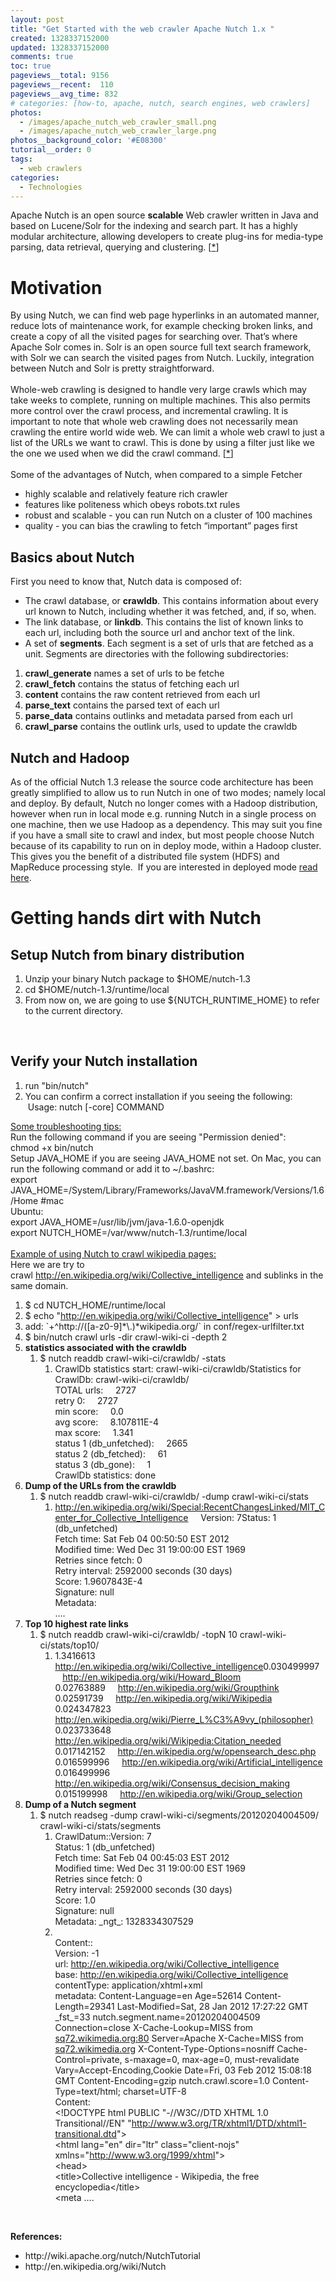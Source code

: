 ```yaml
---
layout: post
title: "Get Started with the web crawler Apache Nutch 1.x "
created: 1328337152000
updated: 1328337152000
comments: true
toc: true
pageviews__total: 9156
pageviews__recent:  110
pageviews__avg_time: 832
# categories: [how-to, apache, nutch, search engines, web crawlers]
photos:
  - /images/apache_nutch_web_crawler_small.png
  - /images/apache_nutch_web_crawler_large.png
photos__background_color: '#E08300'
tutorial__order: 0
tags:
  - web crawlers
categories:
  - Technologies
---
```

<p>Apache Nutch is an open source <strong>scalable</strong> Web crawler written in Java and based on Lucene/Solr for the indexing and search part.&nbsp;It has a highly modular architecture, allowing developers to create plug-ins for media-type parsing, data retrieval, querying and clustering. [<a href="http://en.wikipedia.org/wiki/Nutch">*</a>]</p>
<!--More-->

# Motivation

<div>
	By using Nutch, we can find web page hyperlinks in an automated manner, reduce lots of maintenance work, for example checking broken links, and create a copy of all the visited pages for searching over. That&rsquo;s where Apache Solr comes in. Solr is an open source full text search framework, with Solr we can search the visited pages from Nutch. Luckily, integration between Nutch and Solr is pretty straightforward.</div>
<div>
	&nbsp;</div>
<div>
	Whole-web crawling is designed to handle very large crawls which may take weeks to complete, running on multiple machines. This also permits more control over the crawl process, and incremental crawling. It is important to note that whole web crawling does not necessarily mean crawling the entire world wide web. We can limit a whole web crawl to just a list of the URLs we want to crawl. This is done by using a filter just like we the one we used when we did the crawl command. [<a href="http://wiki.apache.org/nutch/NutchTutorial">*</a>]</div>
<div>
	&nbsp;</div>
<div>
	Some of the advantages of Nutch, when compared to a simple Fetcher</div>
<ul>
	<li>
		highly scalable and relatively feature rich crawler</li>
	<li>
		features like politeness which obeys robots.txt rules</li>
	<li>
		robust and scalable - you can run Nutch on a cluster of 100 machines</li>
	<li>
		quality - you can bias the crawling to fetch &ldquo;important&rdquo; pages first</li>
</ul>

## Basics about Nutch

First you need to know that, Nutch data is composed of:

*   The crawl database, or **crawldb**. This contains information about every url known to Nutch, including whether it was fetched, and, if so, when.
*   The link database, or **linkdb**. This contains the list of known links to each url, including both the source url and anchor text of the link.
*   A set of **segments**. Each segment is a set of urls that are fetched as a unit. Segments are directories with the following subdirectories:

1.  **crawl_generate** names a set of urls to be fetche
2.  **crawl_fetch** contains the status of fetching each url
3.  **content** contains the raw content retrieved from each url
4.  **parse_text** contains the parsed text of each url
5.  **parse_data** contains outlinks and metadata parsed from each url
6.  **crawl_parse** contains the outlink urls, used to update the crawldb


## Nutch and Hadoop

As of the official Nutch 1.3 release the source code architecture has been greatly simplified to allow us to run Nutch in one of two modes; namely local and deploy. By default, Nutch no longer comes with a Hadoop distribution, however when run in local mode e.g. running Nutch in a single process on one machine, then we use Hadoop as a dependency. This may suit you fine if you have a small site to crawl and index, but most people choose Nutch because of its capability to run on in deploy mode, within a Hadoop cluster. This gives you the benefit of a distributed file system (HDFS) and MapReduce processing style. &nbsp;If you are interested in deployed mode <a href="http://wiki.apache.org/nutch/NutchHadoopTutorial" target="_blank">read here</a>.


# Getting hands dirt with Nutch

## Setup Nutch from binary distribution

<ol>
	<li>
		Unzip your binary Nutch package to $HOME/nutch-1.3</li>
	<li>
		cd $HOME/nutch-1.3/runtime/local</li>
	<li>
		From now on, we are going to use ${NUTCH_RUNTIME_HOME} to refer to the current directory.</li>
</ol>
<div>
	&nbsp;</div>
<div>

## Verify your Nutch installation

<ol>
	<li>
		run &quot;bin/nutch&quot;</li>
	<li>
		You can confirm a correct installation if you seeing the following: &nbsp;Usage: nutch [-core] COMMAND</li>
</ol>
<div>
	<u>Some troubleshooting tips:</u></div>
<div>
	Run the following command if you are seeing &quot;Permission denied&quot;:</div>
<div>
	chmod +x bin/nutch</div>
<div>
	Setup JAVA_HOME if you are seeing JAVA_HOME not set. On Mac, you can run the following command or add it to ~/.bashrc:</div>
<div>
	export JAVA_HOME=/System/Library/Frameworks/JavaVM.framework/Versions/1.6/Home #mac</div>
<div>
	Ubuntu:</div>
<div>
	export JAVA_HOME=/usr/lib/jvm/java-1.6.0-openjdk&nbsp;</div>
<div>
	export NUTCH_HOME=/var/www/nutch-1.3/runtime/local</div>
<div>
	&nbsp;</div>
<div>
	<u>Example of using Nutch to crawl wikipedia pages:</u></div>
<div>
	Here we are try to crawl&nbsp;<span class="s2"><a href="http://en.wikipedia.org/wiki/Collective_intelligence">http://en.wikipedia.org/wiki/Collective_intelligence</a>&nbsp;and sublinks in the same domain.</span></div>
<ol class="ol1">
	<li class="li1">
		$ cd NUTCH_HOME/runtime/local</li>
	<li class="li2">
		<span class="s1">$ echo &quot;<a href="http://en.wikipedia.org/wiki/Collective_intelligence"><span class="s2">http://en.wikipedia.org/wiki/Collective_intelligence</span></a>&quot; &gt; urls</span></li>
	<li class="li1">
		add: `+^http://([a-z0-9]*\.)*wikipedia.org/` in&nbsp;conf/regex-urlfilter.txt</li>
	<li class="li1">
		$ bin/nutch crawl urls -dir crawl-wiki-ci -depth 2</li>
	<li class="li1">
		<b>statistics associated with the crawldb</b>
		<ol class="ol1">
			<li class="li1">
				$ nutch readdb crawl-wiki-ci/crawldb/ -stats
				<ol class="ol1">
					<li class="li1">
						CrawlDb statistics start: crawl-wiki-ci/crawldb/Statistics for CrawlDb: crawl-wiki-ci/crawldb/<br />
						TOTAL urls:&nbsp;&nbsp;&nbsp;&nbsp; 2727<br />
						retry 0:&nbsp;&nbsp;&nbsp;&nbsp; 2727<br />
						min score:&nbsp;&nbsp;&nbsp;&nbsp; 0.0<br />
						avg score:&nbsp;&nbsp;&nbsp;&nbsp; 8.107811E-4<br />
						max score:&nbsp;&nbsp;&nbsp;&nbsp; 1.341<br />
						status 1 (db_unfetched):&nbsp;&nbsp;&nbsp;&nbsp; 2665<br />
						status 2 (db_fetched):&nbsp;&nbsp;&nbsp;&nbsp; 61<br />
						status 3 (db_gone):&nbsp;&nbsp;&nbsp;&nbsp; 1<br />
						CrawlDb statistics: done</li>
				</ol>
			</li>
		</ol>
	</li>
	<li class="li1">
		<b>Dump of the URLs from the crawldb</b>
		<ol class="ol1">
			<li class="li1">
				$ nutch readdb crawl-wiki-ci/crawldb/ -dump crawl-wiki-ci/stats
				<ol class="ol1">
					<li class="li1">
						<span class="s3"><a href="http://en.wikipedia.org/wiki/Special:RecentChangesLinked/MIT_Center_for_Collective_Intelligence"><span class="s2">http://en.wikipedia.org/wiki/Special:RecentChangesLinked/MIT_Center_for_Collective_Intelligence</span></a></span>&nbsp;&nbsp;&nbsp;&nbsp; Version: 7Status: 1 (db_unfetched)<br />
						Fetch time: Sat Feb 04 00:50:50 EST 2012<br />
						Modified time: Wed Dec 31 19:00:00 EST 1969<br />
						Retries since fetch: 0<br />
						Retry interval: 2592000 seconds (30 days)<br />
						Score: 1.9607843E-4<br />
						Signature: null<br />
						Metadata:<br />
						&hellip;.&nbsp;</li>
				</ol>
			</li>
		</ol>
	</li>
	<li class="li1">
		<b>Top 10 highest rate links</b>
		<ol class="ol1">
			<li class="li1">
				$ nutch readdb crawl-wiki-ci/crawldb/ -topN 10 crawl-wiki-ci/stats/top10/
				<ol class="ol1">
					<li class="li2">
						<span class="s1">1.3416613&nbsp;&nbsp;&nbsp;&nbsp; <a href="http://en.wikipedia.org/wiki/Collective_intelligence"><span class="s2">http://en.wikipedia.org/wiki/Collective_intelligence</span></a>0.030499997&nbsp;&nbsp;&nbsp;&nbsp; <a href="http://en.wikipedia.org/wiki/Howard_Bloom"><span class="s2">http://en.wikipedia.org/wiki/Howard_Bloom</span></a><br />
						0.02763889&nbsp;&nbsp;&nbsp;&nbsp; <a href="http://en.wikipedia.org/wiki/Groupthink"><span class="s2">http://en.wikipedia.org/wiki/Groupthink</span></a><br />
						0.02591739&nbsp;&nbsp;&nbsp;&nbsp; <a href="http://en.wikipedia.org/wiki/Wikipedia"><span class="s2">http://en.wikipedia.org/wiki/Wikipedia</span></a><br />
						0.024347823&nbsp;&nbsp;&nbsp;&nbsp; <a href="http://en.wikipedia.org/wiki/Pierre_L%C3%A9vy_(philosopher)"><span class="s2">http://en.wikipedia.org/wiki/Pierre_L%C3%A9vy_(philosopher)</span></a><br />
						0.023733648&nbsp;&nbsp;&nbsp;&nbsp; <a href="http://en.wikipedia.org/wiki/Wikipedia:Citation_needed"><span class="s2">http://en.wikipedia.org/wiki/Wikipedia:Citation_needed</span></a><br />
						0.017142152&nbsp;&nbsp;&nbsp;&nbsp; <a href="http://en.wikipedia.org/w/opensearch_desc.php"><span class="s2">http://en.wikipedia.org/w/opensearch_desc.php</span></a><br />
						0.016599996&nbsp;&nbsp;&nbsp;&nbsp; <a href="http://en.wikipedia.org/wiki/Artificial_intelligence"><span class="s2">http://en.wikipedia.org/wiki/Artificial_intelligence</span></a><br />
						0.016499996&nbsp;&nbsp;&nbsp;&nbsp; <a href="http://en.wikipedia.org/wiki/Consensus_decision_making"><span class="s2">http://en.wikipedia.org/wiki/Consensus_decision_making</span></a><br />
						0.015199998&nbsp;&nbsp;&nbsp;&nbsp; <a href="http://en.wikipedia.org/wiki/Group_selection"><span class="s2">http://en.wikipedia.org/wiki/Group_selection</span></a></span></li>
				</ol>
			</li>
		</ol>
	</li>
	<li class="li1">
		<b>Dump of a Nutch segment</b>
		<ol class="ol1">
			<li class="li1">
				$ nutch readseg -dump crawl-wiki-ci/segments/20120204004509/ crawl-wiki-ci/stats/segments
				<ol class="ol1">
					<li class="li1">
						CrawlDatum::Version: 7<br />
						Status: 1 (db_unfetched)<br />
						Fetch time: Sat Feb 04 00:45:03 EST 2012<br />
						Modified time: Wed Dec 31 19:00:00 EST 1969<br />
						Retries since fetch: 0<br />
						Retry interval: 2592000 seconds (30 days)<br />
						Score: 1.0<br />
						Signature: null<br />
						Metadata: _ngt_: 1328334307529</li>
					<li class="li1">
						<br />
						Content::<br />
						Version: -1<br />
						url: <a href="http://en.wikipedia.org/wiki/Collective_intelligence"><span class="s4">http://en.wikipedia.org/wiki/Collective_intelligence</span></a><br />
						base: <a href="http://en.wikipedia.org/wiki/Collective_intelligence"><span class="s4">http://en.wikipedia.org/wiki/Collective_intelligence</span></a><br />
						contentType: application/xhtml+xml<br />
						metadata: Content-Language=en Age=52614 Content-Length=29341 Last-Modified=Sat, 28 Jan 2012 17:27:22 GMT _fst_=33 nutch.segment.name=20120204004509 Connection=close X-Cache-Lookup=MISS from <a href="http://sq72.wikimedia.org/"><span class="s4">sq72.wikimedia.org:80</span></a> Server=Apache X-Cache=MISS from <a href="http://sq72.wikimedia.org/"><span class="s4">sq72.wikimedia.org</span></a> X-Content-Type-Options=nosniff Cache-Control=private, s-maxage=0, max-age=0, must-revalidate Vary=Accept-Encoding,Cookie Date=Fri, 03 Feb 2012 15:08:18 GMT Content-Encoding=gzip nutch.crawl.score=1.0 Content-Type=text/html; charset=UTF-8<br />
						Content:<br />
						&lt;!DOCTYPE html PUBLIC &quot;-//W3C//DTD XHTML 1.0 Transitional//EN&quot; &quot;<a href="http://www.w3.org/TR/xhtml1/DTD/xhtml1-transitional.dtd"><span class="s4">http://www.w3.org/TR/xhtml1/DTD/xhtml1-transitional.dtd</span></a>&quot;&gt;<br />
						&lt;html lang=&quot;en&quot; dir=&quot;ltr&quot; class=&quot;client-nojs&quot; xmlns=&quot;<a href="http://www.w3.org/1999/xhtml"><span class="s4">http://www.w3.org/1999/xhtml</span></a>&quot;&gt;<br />
						&lt;head&gt;<br />
						&lt;title&gt;Collective intelligence - Wikipedia, the free encyclopedia&lt;/title&gt;<br />
						&lt;meta &hellip;.<b>&nbsp;</b></li>
				</ol>
			</li>
		</ol>
	</li>
</ol>
<p class="li1">&nbsp;</p>
<p class="li1"><b>References:</b></p>
<ul>
	<li class="li1">
		http://wiki.apache.org/nutch/NutchTutorial</li>
	<li class="li1">
		http://en.wikipedia.org/wiki/Nutch</li>
</ul>
